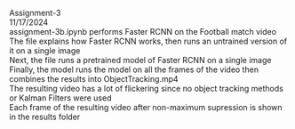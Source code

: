 Assignment-3<br>
11/17/2024<br>
assignment-3b.ipynb performs Faster RCNN on the Football match video<br>
The file explains how Faster RCNN works, then runs an untrained version of it on a single image<br>
Next, the file runs a pretrained model of Faster RCNN on a single image<br>
Finally, the model runs the model on all the frames of the video then combines the results into ObjectTracking.mp4<br>
The resulting video has a lot of flickering since no object tracking methods or Kalman Filters were used<br>
Each frame of the resulting video after non-maximum supression is shown in the results folder<br>
